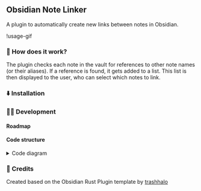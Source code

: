 ## Obsidian Note Linker

A plugin to automatically create new links between notes in Obsidian.

!usage-gif

### 🤨 How does it work?

The plugin checks each note in the vault for references to other note names (or their aliases).
If a reference is found, it gets added to a list. This list is then displayed to the user, who can select which notes to link.

### ⬇️ Installation

### 👨‍💻 Development

#### Roadmap

#### Code structure
<details>
  <summary>
  Code diagram
  </summary>
  <img src="images/diagram.svg" />
</details>


### 📃 Credits

Created based on the Obsidian Rust Plugin template by [trashhalo](https://github.com/trashhalo/obsidian-rust-plugin)
